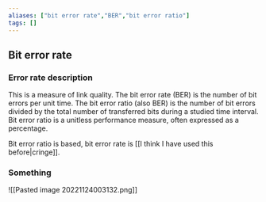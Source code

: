 ```yaml
---
aliases: ["bit error rate","BER","bit error ratio"]
tags: []
---
```


## Bit error rate 
### Error rate description
This is a measure of link quality. The bit error rate (BER) is the number of bit errors per unit time. The bit error ratio (also BER) is the number of bit errors divided by the total number of transferred bits during a studied time interval. Bit error ratio is a unitless performance measure, often expressed as a percentage.

Bit error ratio is based, bit error rate is [[I think I have used this before|cringe]].

### Something
![[Pasted image 20221124003132.png]]

